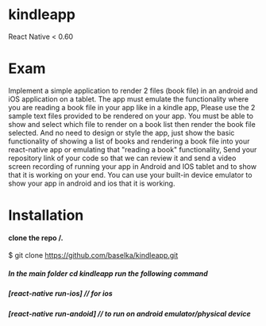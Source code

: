 # kindleapp
React Native < 0.60
 
 # Exam #
 Implement a simple application to render 2 files (book file) in an android and iOS application on a tablet. The app must emulate the functionality where you are reading a book file in your app like in a kindle app,
Please use the 2 sample text files provided to be rendered on your app. You must be able to show and select which file to render on a book list then render the book file selected. And no need to design or style the app, just show the basic functionality of showing a list of books and rendering a book file into your react-native app or emulating that "reading a book" functionality, Send your repository link of your code so that we can review it and send a video screen recording of running your app in Android and IOS tablet and to show that it is working on your end.  You can use your built-in device emulator to show your app in android and ios that it is working.

# Installation
 #### clone the repo /.
$ git clone https://github.com/baselka/kindleapp.git
 
 ##### In the main folder cd kindleapp run the following command
 ##### [react-native run-ios] // for ios
 ##### [react-native run-andoid] // to run on android emulator/physical device
 

